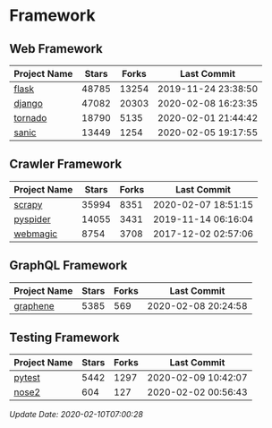 # Framework

## Web Framework

| Project Name | Stars | Forks | Last Commit |
| ------------ | ----- | ----- | ----------- |
| [flask](https://github.com/pallets/flask) | 48785 | 13254 | 2019-11-24 23:38:50 |
| [django](https://github.com/django/django) | 47082 | 20303 | 2020-02-08 16:23:35 |
| [tornado](https://github.com/tornadoweb/tornado) | 18790 | 5135 | 2020-02-01 21:44:42 |
| [sanic](https://github.com/huge-success/sanic) | 13449 | 1254 | 2020-02-05 19:17:55 |

## Crawler Framework

| Project Name | Stars | Forks | Last Commit |
| ------------ | ----- | ----- | ----------- |
| [scrapy](https://github.com/scrapy/scrapy) | 35994 | 8351 | 2020-02-07 18:51:15 |
| [pyspider](https://github.com/binux/pyspider) | 14055 | 3431 | 2019-11-14 06:16:04 |
| [webmagic](https://github.com/code4craft/webmagic) | 8754 | 3708 | 2017-12-02 02:57:06 |

## GraphQL Framework

| Project Name | Stars | Forks | Last Commit |
| ------------ | ----- | ----- | ----------- |
| [graphene](https://github.com/graphql-python/graphene) | 5385 | 569 | 2020-02-08 20:24:58 |

## Testing Framework

| Project Name | Stars | Forks | Last Commit |
| ------------ | ----- | ----- | ----------- |
| [pytest](https://github.com/pytest-dev/pytest) | 5442 | 1297 | 2020-02-09 10:42:07 |
| [nose2](https://github.com/nose-devs/nose2) | 604 | 127 | 2020-02-02 00:56:43 |

*Update Date: 2020-02-10T07:00:28*